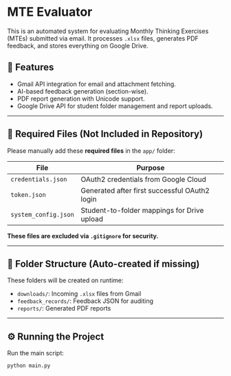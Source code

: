 # MTE Evaluator

This is an automated system for evaluating Monthly Thinking Exercises (MTEs) submitted via email. It processes `.xlsx` files, generates PDF feedback, and stores everything on Google Drive.

## 🚀 Features

- Gmail API integration for email and attachment fetching.
- AI-based feedback generation (section-wise).
- PDF report generation with Unicode support.
- Google Drive API for student folder management and report uploads.

---

## 🔐 Required Files (Not Included in Repository)

Please manually add these **required files** in the `app/` folder:

| File | Purpose |
|------|---------|
| `credentials.json` | OAuth2 credentials from Google Cloud |
| `token.json` | Generated after first successful OAuth2 login |
| `system_config.json` | Student-to-folder mappings for Drive upload |

**These files are excluded via `.gitignore` for security.**

---

## 📁 Folder Structure (Auto-created if missing)

These folders will be created on runtime:

- `downloads/`: Incoming `.xlsx` files from Gmail
- `feedback_records/`: Feedback JSON for auditing
- `reports/`: Generated PDF reports

---

## ⚙️ Running the Project

Run the main script:

```bash
python main.py
